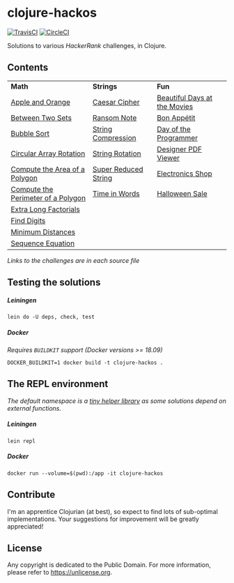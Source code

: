 # clojure-hackos

[![TravisCI][trav-badge]][trav-stats]  [![CircleCI][cci-badge]][cci-stats]

Solutions to various *HackerRank* challenges, in Clojure.

## Contents
|                                        |                          |                                  |
| :------------------------------------- | :----------------------- | :------------------------------- |
| **Math**                               | **Strings**              | **Fun**                          |
| [Apple and Orange][]                   | [Caesar Cipher][]        | [Beautiful Days at the Movies][] |
| [Between Two Sets][]                   | [Ransom Note][]          | [Bon Appétit][]                  |
| [Bubble Sort][]                        | [String Compression][]   | [Day of the Programmer][]        |
| [Circular Array Rotation][]            | [String Rotation][]      | [Designer PDF Viewer][]          |
| [Compute the Area of a Polygon][]      | [Super Reduced String][] | [Electronics Shop][]             |
| [Compute the Perimeter of a Polygon][] | [Time in Words][]        | [Halloween Sale][]               |
| [Extra Long Factorials][]              |                          |                                  |
| [Find Digits][]                        |                          |                                  |
| [Minimum Distances][]                  |                          |                                  |
| [Sequence Equation][]                  |                          |                                  |

*Links to the challenges are in each source file*

## Testing the solutions

##### Leiningen

    lein do -U deps, check, test

##### Docker

*Requires `BUILDKIT` support (Docker versions >= 18.09)*

    DOCKER_BUILDKIT=1 docker build -t clojure-hackos .

## The REPL environment

*The default namespace is a [tiny helper library](src/clojure_hackos/utils/helpers.clj) as some solutions depend on external functions.*

##### Leiningen

    lein repl

##### Docker

    docker run --volume=$(pwd):/app -it clojure-hackos


## Contribute

I'm an apprentice Clojurian (at best), so expect to find lots of sub-optimal implementations.
Your suggestions for improvement will be greatly appreciated!


## License

Any copyright is dedicated to the Public Domain.
For more information, please refer to https://unlicense.org.

<!-- toc -->
[Apple and Orange]: src/clojure_hackos/apple_and_orange.clj
[Beautiful Days at the Movies]: src/clojure_hackos/palindromes.clj
[Between Two Sets]: src/clojure_hackos/between_2_sets.clj
[Bon Appétit]: src/clojure_hackos/bon_appetit.clj
[Bubble Sort]: src/clojure_hackos/bubble_sort.clj
[Caesar Cipher]: src/clojure_hackos/caesar_cipher.clj
[Circular Array Rotation]: src/clojure_hackos/circular_rotation.clj
[Compute the Area of a Polygon]: src/clojure_hackos/polygonal_area.clj
[Compute the Perimeter of a Polygon]: src/clojure_hackos/perimeter.clj
[Day of the Programmer]: src/clojure_hackos/day256.clj
[Designer PDF Viewer]: src/clojure_hackos/pdf.clj
[Electronics Shop]: src/clojure_hackos/electronics_shop.clj
[Extra Long Factorials]: src/clojure_hackos/extra_long_factorials.clj
[Find Digits]: src/clojure_hackos/divisors.clj
[Halloween Sale]: src/clojure_hackos/halloween_sale.clj
[Minimum Distances]: src/clojure_hackos/minimum_distances.clj
[Ransom Note]: src/clojure_hackos/word_frequencies.clj
[Sequence Equation]: src/clojure_hackos/sequence_equation.clj
[String Compression]: src/clojure_hackos/string_compression.clj
[String Rotation]: src/clojure_hackos/string_rotation.clj
[Super Reduced String]: src/clojure_hackos/string_reduction.clj
[Time in Words]: src/clojure_hackos/time_in_words.clj

<!-- ci -->
[trav-badge]: https://travis-ci.com/rdipardo/clojure-hackos.svg?token=yCqYFpeQtymaztY4Spav&branch=master
[cci-badge]: https://circleci.com/gh/rdipardo/clojure-hackos.svg?style=svg
[trav-stats]: https://travis-ci.com/rdipardo/clojure-hackos
[cci-stats]: https://circleci.com/gh/rdipardo/clojure-hackos
